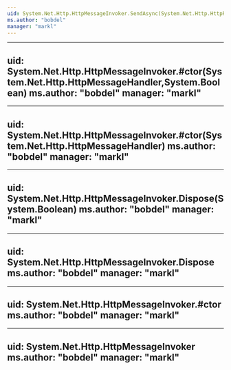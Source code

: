 ```yaml
---
uid: System.Net.Http.HttpMessageInvoker.SendAsync(System.Net.Http.HttpRequestMessage,System.Threading.CancellationToken)
ms.author: "bobdel"
manager: "markl"
---
```


---
uid: System.Net.Http.HttpMessageInvoker.#ctor(System.Net.Http.HttpMessageHandler,System.Boolean)
ms.author: "bobdel"
manager: "markl"
---

---
uid: System.Net.Http.HttpMessageInvoker.#ctor(System.Net.Http.HttpMessageHandler)
ms.author: "bobdel"
manager: "markl"
---

---
uid: System.Net.Http.HttpMessageInvoker.Dispose(System.Boolean)
ms.author: "bobdel"
manager: "markl"
---

---
uid: System.Net.Http.HttpMessageInvoker.Dispose
ms.author: "bobdel"
manager: "markl"
---

---
uid: System.Net.Http.HttpMessageInvoker.#ctor
ms.author: "bobdel"
manager: "markl"
---

---
uid: System.Net.Http.HttpMessageInvoker
ms.author: "bobdel"
manager: "markl"
---
